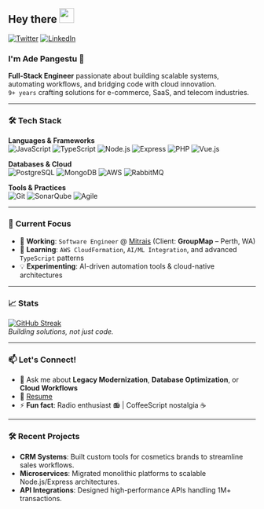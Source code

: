 ## Hey there <img src="https://media.giphy.com/media/hvRJCLFzcasrR4ia7z/giphy.gif" width="30px">

[![Twitter](https://img.shields.io/badge/-Twitter-1DA1F2?style=flat&logo=twitter&logoColor=white)](https://twitter.com/adepanges)
[![LinkedIn](https://img.shields.io/badge/-LinkedIn-0A66C2?style=flat&logo=linkedin&logoColor=white)](https://www.linkedin.com/in/adepanges)

### I'm **Ade Pangestu** 👋  
**Full-Stack Engineer** passionate about building scalable systems, automating workflows, and bridging code with cloud innovation.  
`9+ years` crafting solutions for e-commerce, SaaS, and telecom industries.  

---

### 🛠️ **Tech Stack**  
**Languages & Frameworks**  
![JavaScript](https://img.shields.io/badge/-JavaScript-F7DF1E?logo=javascript&logoColor=black)
![TypeScript](https://img.shields.io/badge/-TypeScript-3178C6?logo=typescript&logoColor=white)
![Node.js](https://img.shields.io/badge/-Node.js-339933?logo=node.js&logoColor=white)
![Express](https://img.shields.io/badge/-Express-000000?logo=express&logoColor=white)
![PHP](https://img.shields.io/badge/-PHP-777BB4?logo=php&logoColor=white)
![Vue.js](https://img.shields.io/badge/-Vue.js-4FC08D?logo=vue.js&logoColor=white)

**Databases & Cloud**  
![PostgreSQL](https://img.shields.io/badge/-PostgreSQL-4169E1?logo=postgresql&logoColor=white)
![MongoDB](https://img.shields.io/badge/-MongoDB-47A248?logo=mongodb&logoColor=white)
![AWS](https://img.shields.io/badge/-AWS-232F3E?logo=amazon-aws&logoColor=white)
![RabbitMQ](https://img.shields.io/badge/-RabbitMQ-FF6600?logo=rabbitmq&logoColor=white)

**Tools & Practices**  
![Git](https://img.shields.io/badge/-Git-F05032?logo=git&logoColor=white)
![SonarQube](https://img.shields.io/badge/-SonarQube-4E9BCD?logo=sonarqube&logoColor=white)
![Agile](https://img.shields.io/badge/-Agile-009D9F?logo=agile&logoColor=white)

---

### 🚀 **Current Focus**  
- 🔭 **Working**: `Software Engineer` @ [Mitrais](https://www.mitrais.com/) (Client: **GroupMap** – Perth, WA)  
- 🌱 **Learning**: `AWS CloudFormation`, `AI/ML Integration`, and advanced `TypeScript` patterns  
- 💡 **Experimenting**: AI-driven automation tools & cloud-native architectures  

---

### 📈 **Stats**  
[![GitHub Streak](https://streak-stats.demolab.com?user=adepanges&theme=dark&hide_border=true)](https://git.io/streak-stats)  
*Building solutions, not just code.*

---

### 📫 **Let's Connect!**  
- 💬 Ask me about **Legacy Modernization**, **Database Optimization**, or **Cloud Workflows**  
- 📄 [Resume]([https://drive.google.com/file/d/10lc9-9U8zu0NOpAH4Sjm2qArBrbcDIMz/view?usp=sharing](https://drive.google.com/file/d/1GAtNgA5qaPBAyYcGIdqjwVK15sd6qvtB/view?usp=sharing))  
- ⚡ **Fun fact**: Radio enthusiast 📻 | CoffeeScript nostalgia ☕  

---

### 🛠️ **Recent Projects**  
- **CRM Systems**: Built custom tools for cosmetics brands to streamline sales workflows.  
- **Microservices**: Migrated monolithic platforms to scalable Node.js/Express architectures.  
- **API Integrations**: Designed high-performance APIs handling 1M+ transactions.  
